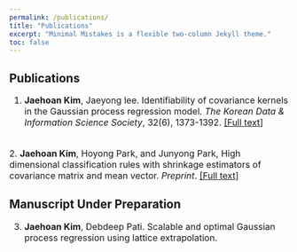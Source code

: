 ```yaml
---
permalink: /publications/
title: "Publications"
excerpt: "Minimal Mistakes is a flexible two-column Jekyll theme."
toc: false
---
```


## Publications

<font size = "3">

1.  <b>Jaehoan Kim</b>, Jaeyong lee. Identifiability of covariance kernels in the Gaussian process regression model. <i>The Korean Data & Information Science Society</i>, 32(6), 1373-1392. <a href="https://arxiv.org/abs/2108.04715">[Full text]</a>
<br>
2.  <b>Jaehoan Kim</b>, Hoyong Park, and Junyong Park, High dimensional classification rules with shrinkage estimators of covariance matrix and mean vector. <i>Preprint</i>. <a href="https://arxiv.org/abs/2211.15063">[Full text]</a>

</font>

## Manuscript Under Preparation

<font size = "3">

3.  <b>Jaehoan Kim</b>, Debdeep Pati. Scalable and optimal Gaussian process regression using lattice extrapolation.

</font>

